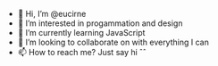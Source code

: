 - 👋 Hi, I’m @eucirne
- 👀 I’m interested in progammation and design
- 🌱 I’m currently learning JavaScript
- 💞️ I’m looking to collaborate on  with everything I can
- 📫 How to reach me? Just say hi ˆˆ

<!---
eucirne/eucirne is a ✨ special ✨ repository because its `README.md` (this file) appears on your GitHub profile.
You can click the Preview link to take a look at your changes.
--->
